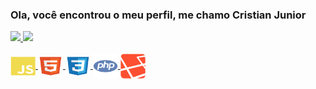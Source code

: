 ### Ola, você encontrou o meu perfil, me chamo Cristian Junior


<!-- in your header -->
<link rel="stylesheet" href="https://cdn.jsdelivr.net/gh/devicons/devicon@v2.13.0/devicon.min.css">

<div>
    <a href="https://github.com/JuniorCristian">
    <img height="180em" src="https://github-readme-stats.vercel.app/api?username=JuniorCristian&show_icons=true&theme=dracula&include_all_commits=true&count_private=true"/>
    <img height="180em" src="https://github-readme-stats.vercel.app/api/top-langs/?username=JuniorCristian&layout=compact&langs_count=7&theme=dracula"/>
</div>
<div style="display: inline_block"><br>
  <i class="devicon-php-plain colored"></i>
  <img align="center" alt="Rafa-Js" height="30" width="40" src="https://raw.githubusercontent.com/devicons/devicon/master/icons/javascript/javascript-plain.svg">
  <img align="center" alt="Rafa-HTML" height="30" width="40" src="https://raw.githubusercontent.com/devicons/devicon/master/icons/html5/html5-original.svg">
  <img align="center" alt="Rafa-CSS" height="30" width="40" src="https://raw.githubusercontent.com/devicons/devicon/master/icons/css3/css3-original.svg">
  <img align="center" alt="Rafa-Js" height="40" width="40" src="https://raw.githubusercontent.com/devicons/devicon/master/icons/php/php-plain.svg">
  <img align="center" alt="Rafa-Js" height="40" width="40" src="https://raw.githubusercontent.com/devicons/devicon/master/icons/laravel/laravel-plain.svg">
</div>


<!-- - 🔭 I’m currently working on ...
- 🌱 I’m currently learning ...
- 👯 I’m looking to collaborate on ...
- 🤔 I’m looking for help with ...
- 💬 Ask me about ...
- 📫 How to reach me: ...
- 😄 Pronouns: ...
- ⚡ Fun fact: ... -->